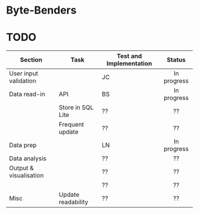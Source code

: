 # Byte-Benders
 
 # TODO

|Section                            |Task                               |Test and Implementation     |Status                      |
|-----------------------------------|-----------------------------------|----------------------------|:--------------------------:|
|User input validation              |                                   |JC                          |In progress                 |
|Data read-in                       |API                                |BS                          |In progress                 |
|                                   |Store in SQL Lite                  |??                          |??                          |
|                                   |Frequent update                    |??                          |??                          |
|Data prep                          |                                   |LN                          |In progress                 |
|Data analysis                      |                                   |??                          |??                          |
|Output & visualisation             |                                   |??                          |??                          |
|                                   |                                   |??                          |??                          |
|Misc                               |Update readability                 |??                          |??                          |


